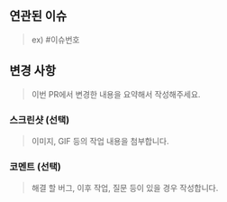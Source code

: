 ## 연관된 이슈

> ex) #이슈번호

## 변경 사항

> 이번 PR에서 변경한 내용을 요약해서 작성해주세요.

### 스크린샷 (선택)

> 이미지, GIF 등의 작업 내용을 첨부합니다.

### 코멘트 (선택)

> 해결 할 버그, 이후 작업, 질문 등이 있을 경우 작성합니다. 